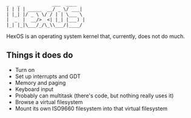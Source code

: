 ```
_   _            ___  ____  
| | | | _____  __/ _ \/ ___| 
| |_| |/ _ \ \/ / | | \___ \ 
|  _  |  __/>  <| |_| |___) |
|_| |_|\___/_/\_\\___/|____/ 
```

HexOS is an operating system kernel that, currently, does not do much.

## Things it does do
* Turn on
* Set up interrupts and GDT
* Memory and paging
* Keyboard input
* Probably can multitask (there's code, but nothing really uses it)
* Browse a virtual filesystem
* Mount its own ISO9660 filesystem into that virtual filesystem

